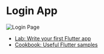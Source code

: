 # Login App

![Login Page]()


- [Lab: Write your first Flutter app](https://flutter.dev/docs/get-started/codelab)
- [Cookbook: Useful Flutter samples](https://flutter.dev/docs/cookbook)

